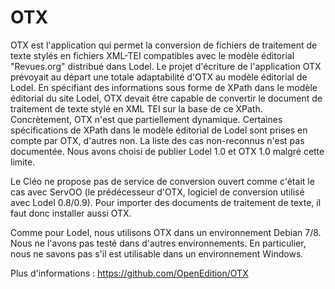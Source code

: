 OTX
===

OTX est l'application qui permet la conversion de fichiers de traitement de texte stylés en fichiers XML-TEI compatibles avec le modèle éditorial "Revues.org" distribué dans Lodel. Le projet d'écriture de l'application OTX prévoyait au départ une totale adaptabilité d'OTX au modèle éditorial de Lodel. En spécifiant des informations sous forme de XPath dans le modèle éditorial du site Lodel, OTX devait être capable de convertir le document de traitement de texte stylé en XML TEI sur la base de ce XPath. Concrètement, OTX n'est que partiellement dynamique. Certaines spécifications de XPath dans le modèle éditorial de Lodel sont prises en compte par OTX, d'autres non. La liste des cas non-reconnus n'est pas documentée. Nous avons choisi de publier Lodel 1.0 et OTX 1.0 malgré cette limite.

Le Cléo ne propose pas de service de conversion ouvert comme c'était le cas avec ServOO (le prédécesseur d'OTX, logiciel de conversion utilisé avec Lodel 0.8/0.9). Pour importer des documents de traitement de texte, il faut donc installer aussi OTX.

Comme pour Lodel, nous utilisons OTX dans un environnement Debian 7/8. Nous ne l'avons pas testé dans d'autres environnements. En particulier, nous ne savons pas s'il est utilisable dans un environnement Windows.

Plus d'informations : <https://github.com/OpenEdition/OTX>
